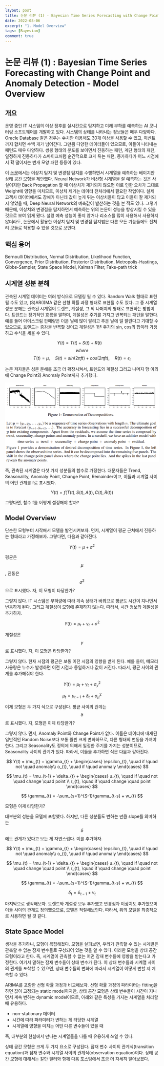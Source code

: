 ```yaml
---
layout: post
title: 논문 리뷰 (1) - Bayesian Time Series Forecasting with Change Point and Anomaly Detection
date: 2022-08-06
excerpt: "1. Model Overview"
tags: [Bayesian]
comment: true
---
```


# 논문 리뷰 (1) : Bayesian Time Series Forecasting with Change Point and Anomaly Detection - Model Overview

## 개요

 운영 중인 IT 시스템의 이상 징후를 실시간으로 탐지하고 미래 부하를 예측하는 AI 모니터링 소프트웨어를 개발하고 있다.  시스템의 상태를 나타내는 정보들은 매우 다양하다. Oracle Database 같은 경우는 수치만 이용해도 30개 이상을 사용할 수 있고, 이벤트까지 합치면 수백 개가 넘어간다. 그만큼 다양한 데이터들이 있으므로, 이들이 나타내는 패턴도 매우 다양하다. 쌍봉 형태의 분포를 보이면서 진동하는 패턴, 계단 형태의 패턴, 일정하게 진동하다가 스파이크처럼 순간적으로 크게 튀는 패턴, 증가하다가 어느 시점에서 확 떨어지는 번개 모양 패턴 등등이 있다.

이 [논문](https://openreview.net/pdf?id=rJLTTe-0W)에서는 이상치 탐지 및 변경점 탐지를 수행하면서 시계열을 예측하는 베이지안 상태 공간 모형을 제안했다. Neural Network가 비선형 시계열을 잘 예측하는 것은 사실이지만 Back Propagation 할 때 이상치가 제거되지 않으면 이로 인한 오차가 그대로 Weight에 영향을 미치므로, 이상치 제거는 데이터 전처리에서 필요한 작업이다. 실제 고객사 데이터에서도 장애가 아닌데 값이 높게 튀는 이상치들이 많고 이들이 잘 제거되지 않았을 때, Deep Neural Network의 예측값이 발산하는 것을 본 적도 있다. 그렇기 때문에, 이상치와 변경점을 탐지하면서 예측하는 위의 논문이 성능을 향상시킬 수 있을 것으로 보여 읽게 됐다. 설령 예측 성능이 좋지 않거나 리소스를 많이 사용해서 사용하지 않더라도, 논문에서 활용한 이상치 탐지 및 변경점 탐지법은 다른 모든 기능들에도 전처리 모듈로 적용할 수 있을 것으로 보인다.

## 핵심 용어

Bernoulli Distribution, Normal Distribution, Likelihood Function, Convergence, Prior Distribution, Posterior Distribution, Metropolis-Hastings, Gibbs-Sampler, State Space Model, Kalman Filter, Fake-path trick

## 시계열 성분 분해

관측된 시계열 데이터는 여러 방식으로 모델링 될 수 있다. Random Walk 형태로 표현될 수도 있고, (S)AR(I)MA 같은 선형 확률 과정 형태로 표현될 수도 있다. 그 중 시계열 성분 분해는 관측된 시계열이 트렌드, 계절성, 그 외 나머지의 형태로 표현하는 방법이다. 트렌드는 장기적인 흐름을 말하며, 계절성은 주기를 가지고 반복되는 패턴을 말한다.  예를 들어 아이스크림 판매량은 더운 날에 많이 팔리고 추운 날에 덜 팔린다고 기대할 수 있으므로, 트렌드는 증감을 반복할 것이고 계절성은 1년  주기의 sin, cos의 합이라 가정하고 수식을 세울 수 있다.

$$ Y(t) = T(t) + S(t) + R(t) \quad $$ 
$$ where $$
$$ T(t) = \mu, \quad S(t) = sin(2\pi ft) + cos(2\pi ft), \quad R(t) =\epsilon_{t}$$

논문 저자들은 성분 분해를 조금 더 확장시켜서, 트렌드와 계절성 그리고 나머지 항 이외에 Change Point와 Anomaly Point까지 추가했다. 

![decomposition](/imgs/decomposition.PNG)

즉, 관측된 시계열은 다섯 가지 성분들의 함수로 가정한다. 대문자들은 Trend, Seasonality, Anomaly Point, Change Point, Remainder이고, 이들과 시계열 사이의 어떤 관계를 f로 표시했다.

$$ Y(t) = f(T(t), S(t), A(t), C(t), R(t)) $$

그렇다면, 함수 f를 어떻게 설정해야 할까?

## Model Overview

단순한 모형부터 시작해서 모델을 발전시켜보자. 먼저, 시계열이 평균 근처에서 진동하는 형태라고 가정해보자. 그렇다면, 다음과 같아진다.

$$ Y(t) = \mu + \sigma^{2} $$ 

평균은 $$\mu$$, 진동은 $$\sigma^{2}$$으로 표시했다.  자, 이 모형이 타당한가?

그렇지 않다. IT 시스템은 부하량에 따라 계속 상태가 바뀌므로 평균도 시간이 지나면서 변동하게 된다. 그리고 계절성이 모형에 존재하지 않는다. 따라서, 시간 정보와 계절성을 추가하자. 

$$ Y(t) = \mu_{t} + \gamma_{t} + \sigma^{2} $$

계절성은 $$\gamma$$로 표시했다. 자, 이 모형은 타당한가?

그렇지 않다. 현재 시점의 평균은 보통 이전 시점의 영향을 받게 된다. 예를 들어, 메모리 사용량은 누수가 발생하면 이전 시점과 동일하거나 값이 커진다. 따라서, 평균 사이의 관계를 추가해줘야 한다. 

$$ Y(t) = \mu_{t} + \gamma_{t} + \sigma_{y}^{2} $$

$$ \mu_{t} = \mu_{t-1} + \delta_{t} + \sigma_{\mu}^{2} $$

이제 모형은 두 가지 식으로 구성된다. 평균 사이의 관계는 $$\delta$$로 표시했다. 자, 모형은 이제 타당한가?

그렇지 않다. 먼저, Anomaly Point와 Change Point가 없다. 이들은 데이터에 내재된 일반적인 Random Noise보다 보통 훨씬 크게 변화하므로, 다른 형태의 변동을 가져야 한다. 그리고 Seasonality도 정의에 의해서 일정한 주기를 가지는 성분이므로, Seasonality 사이의 관계가 있다. 따라서, 이들을 추가하면 식은 다음과 같아진다.

$$ Y(t) = \mu_{t} + \gamma_{t} + \begin{cases} \epsilon_{t}, \quad if \quad not \quad anomaly\\
o_{t}, \quad if \quad anomaly \end{cases} $$

$$ \mu_{t} = \mu_{t-1} + \delta_{t} + \begin{cases} u_{t}, \quad if \quad not \quad change \quad point \\ r_{t}, \quad if \quad change \quad point \end{cases} $$

$$ \gamma_{t} = -\sum_{s=1}^{S-1}\gamma_{t-s} + w_{t} $$

모형은 이제 타당한가?

대부분의 성분을 모델에 포함했다. 하지만, 다른 성분들도 변하는 만큼 slope를 의미하는 $$\delta$$ 에도 관계가 있다고 보는 게 자연스럽다. 이를 추가하자. 

$$ Y(t) = \mu_{t} + \gamma_{t} + \begin{cases} \epsilon_{t},   \quad if \quad not \quad anomaly\\
o_{t}, \quad if \quad anomaly \end{cases} $$

$$ \mu_{t} = \mu_{t-1} + \delta_{t} + \begin{cases} u_{t}, \quad if \quad not \quad change \quad point \\ r_{t}, \quad if \quad change \quad point \end{cases} $$

$$ \gamma_{t} = -\sum_{s=1}^{S-1}\gamma_{t-s} + w_{t} $$

$$ \delta_{t} = \delta_{t-1} + v_{t} $$

마지막으로 생각해보자. 트렌드와 계절성 모두 추가했고 변경점과 이상치도 추가했으며 이들 사이의 관계도 정의했으므로, 모델은 적절해보인다. 따라서, 위의 모델을 최종적으로 사용하면 될 것 같다.

## State Space Model

생각을 추가하니, 모형이 복잡해졌다. 모형을 살펴보면, 우리가 관측할 수 있는 시계열은 관측할 수 없는 잠재 변수들로 구성되어 있는 것을 알 수 있다. 이러한 모형을 상태 공간 모형이라고 한다. 즉, 시계열이 관측할 수 없는 어떤 잠재 변수들에 영향을 받는다고 가정한다. 여기서 말하는 잠재 변수들이 상태 변수가 된다. 이 상태 변수들과 시계열 사이의 관계를 포착할 수 있으면, 상태 변수들의 변화에 따라서 시계열이 어떻게 변할 지 예측할 수 있다.

ARIMA를 포함한 선형 확률 과정과 비교해보자. 선형 확률 과정의 파라미터는 fitting을 하면 값이 고정되는 static model이지만, 상태 공간 모형은 상태 변수들이 시간이 지나면서 계속 변하는 dynamic model이므로, 아래와 같은 특성을 가지는 시계열을 처리할 때 유용하다.

- non-stationary 데이터
- 시간에 따라 파라미터가 변하는 게 타당한 시계열
- 시계열에 영향을 미치는 어떤 다른 변수들이 있을 때

즉, 대부분의 현실에서 만나는 시계열들을 다룰 때 유용하게 쓰일 수 있다.

상태 공간 모형은 크게 두 가지 요소로 구성된다. 잠재 변수 사이의 관계식(transition equation)과 잠재 변수와 시계열 사이의 관계식(observation equation)이다. 상태 공간 모형에 대해서는 칼만 필터와 함께 다음 포스팅에서 조금 더 자세히 알아보겠다.
